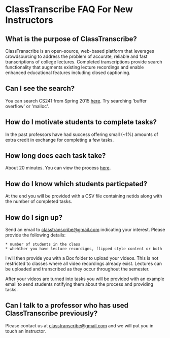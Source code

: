 # ClassTranscribe FAQ For New Instructors 

## What is the purpose of ClassTranscribe?
  ClassTranscribe is an open-source, web-based platform that leverages crowdsourcing to address the problem of accurate, reliable and fast transcriptions of college lectures. Completed transcriptions provide search functionality that augments existing lecture recordings and enable enhanced educational features including closed captioning.

## Can I see the search?
  You can search CS241 from Spring 2015 [here](http://classtranscribe.com/cs241). Try searching 'buffer overflow' or 'malloc'.

## How do I motivate students to complete tasks?
  In the past professors have had success offering small (~1%) amounts of extra credit in exchange for completing a few tasks.

## How long does each task take?
  About 20 minutes. You can view the process [here](https://github.com/cs-education/classTranscribe/blob/master/tutorial.md).

## How do I know which students particpated?
  At the end you will be provided with a CSV file containing netids along with the number of completed tasks.

## How do I sign up?
  Send an email to classtranscribe@gmail.com indicating your interest. Please provide the following details:
  
    * number of students in the class
    * whehther you have lecture recordigns, flipped style content or both

  I will then provide you with a Box folder to upload your videos. This is not restricted to classes where all video recordings already exist. Lectures can be uploaded and transcribed as they occur throughout the semester.

  After your videos are turned into tasks you will be provided with an example email to send students notifying them about the process and providing tasks.


## Can I talk to a professor who has used ClassTranscribe previously?
  Please contact us at classtranscribe@gmail.com and we will put you in touch an instructor.

